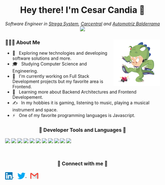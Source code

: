 <h1 align="center">Hey there! I'm Cesar Candia 👋 </h1>
<p align="center"><em>Software Engineer in <a href="https://stregasystem.com">Strega System</a>, <a href="https://carcentral.mx">Carcentral</a> and <a href="https://automotrizbalderrama.com">Automotriz Balderrama</a>
  <img src="https://media.giphy.com/media/WUlplcMpOCEmTGBtBW/giphy.gif" width="30"> 
</em></p>

<div>
  <img width="30%" align="right" src="https://github.com/iOznny/ioznny/blob/main/dinotocat.png" alt="Dino Cat">

  
<div align="left"> 
<h3> 👨🏻‍💻 About Me </h3>

- 🤔 &nbsp; Exploring new technologies and developing software solutions and more.
- 🎓 &nbsp; Studying Computer Science and Engineering.
- 💼 &nbsp; I'm currently working on Full Stack Development projects but my favorite area is Frontend.
- 🌱 &nbsp; Learning more about Backend Architectures and Frontend Developement.
- ✍️ &nbsp; In my hobbies it is gaming, listening to music, playing a musical instrument and space. 
- ⚡ &nbsp; One of my favorite programming languages is Javascript.
</div> 
</div>


<h3 align="center">🚀 Developer Tools and Languages 🚀</h3>

<a align="center" src="https://www.javascript.com/"><img src="https://img.icons8.com/color/48/000000/javascript.png"/></a>
<a align="center" src="https://reactjs.org/"><img src="https://img.icons8.com/color/48/000000/react-native.png"/></a>
<a src="https://angular.io/"><img src="https://img.icons8.com/color/48/000000/angularjs.png"/></a>
<a src="https://www.typescriptlang.org/"><img src="https://img.icons8.com/color/48/000000/typescript.png"/></a>
<a src="https://nodejs.org/"><img src="https://img.icons8.com/color/48/000000/nodejs.png"/></a>
<a src="https://www.mongodb.com/"><img src="https://img.icons8.com/color/48/000000/mongodb.png"/></a>
<a src="https://www.npmjs.com/"><img src="https://img.icons8.com/color/48/000000/npm.png"/></a>
<a src="https://getbootstrap.com/"><img src="https://img.icons8.com/color/48/000000/bootstrap.png"/></a>
<a src="https://github.com/"><img src="https://img.icons8.com/color/48/000000/github--v1.png"/></a>
<a src="https://www.w3schools.com/css/"><img src="https://img.icons8.com/color/48/000000/css3.png"/></a>
<a src="https://www.w3schools.com/html/"><img src="https://img.icons8.com/color/48/000000/html-5.png"/></a>

<br>


<h3 align="center">🚀 Connect with me 🚀</h3>
  <a href="https://linkedin.com/in/cesarcandia/">
    <img align="center" alt="Cesar Candia | Linkedin" width="24px" src="https://github.com/SatYu26/SatYu26/blob/master/Assets/Linkedin.svg" />
  </a> &nbsp;&nbsp;
  
  <a href="https://twitter.com/CesarCandiac40">
    <img align="center" alt="Cesar Candia | Twitter" width="26px" src="https://github.com/SatYu26/SatYu26/blob/master/Assets/Twitter.svg" />
  </a> &nbsp;&nbsp;
  
  <a href="mailto:f000170014@gmail.com">
    <img align="center" alt="Cesar Candia | Gmail" width="26px" src="https://github.com/SatYu26/SatYu26/blob/master/Assets/Gmail.svg" />
  </a>
